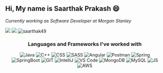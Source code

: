<h2>Hi, My name is Saarthak Prakash 😄</h2>
<p><em>Currently working as Software Developer at Morgan Stanley</em></p>

<p align="left">
  <img src = "https://img.shields.io/github/followers/saarthak49?logo=GitHub&style=for-the-badge">
  <img src = "https://img.shields.io/github/stars/saarthak49?logo=github&style=for-the-badge">
  <img src = "https://komarev.com/ghpvc/?username=saarthak49&label=Profile%20views&color=0e75b6&style=for-the-badge" alt="saarthak49" />
</p>

<!-- <p align="right"> -->
  
</p>

<h3 align="center">Languages and Frameworks I've worked with</h3>
<p align="center">
  <img src="https://img.shields.io/badge/Java-ED8B00?style=for-the-badge&logo=java&logoColor=white" alt="Java">
  <img src="https://img.shields.io/badge/C%2B%2B-00599C?style=for-the-badge&logo=c%2B%2B&logoColor=white" alt="C++">
  <img src="https://img.shields.io/badge/CSS-239120?&style=for-the-badge&logo=css3&logoColor=white" alt="CSS">
  <img src="https://img.shields.io/badge/Sass-CC6699?style=for-the-badge&logo=sass&logoColor=white" alt="SASS">
  <img src="https://img.shields.io/badge/Angular-DD0031?style=for-the-badge&logo=angular&logoColor=white" alt="Angular">
  <img src="https://img.shields.io/badge/postman-ff6c37.svg?style=for-the-badge&logo=postman&logoColor=white" alt="Postman">
  <img src ="https://img.shields.io/badge/spring-%236DB33F.svg?style=for-the-badge&logo=spring&logoColor=white" alt="Spring">
  <img src ="https://img.shields.io/badge/spring boot-008037.svg?style=for-the-badge&logo=springboot&logoColor=white" alt="SpringBoot">
  <img src="https://img.shields.io/badge/git-f63d11.svg?style=for-the-badge&logo=GIT&logoColor=white" alt="GIT">
  <img src="https://img.shields.io/badge/IntelliJ-7a54a4.svg?style=for-the-badge&logo=intellij idea&logoColor=white" alt="IntelliJ">
  <img src="https://img.shields.io/badge/VS Code-107ec9.svg?style=for-the-badge&logo=visual studio code&logoColor=white" alt="VS Code">
  
  <img src="https://img.shields.io/badge/mongodb-023430.svg?style=for-the-badge&logo=mongodb&logoColor=00ed64" alt="MongoDB">
  <img src="https://img.shields.io/badge/mysql-4040FF.svg?style=for-the-badge&logo=mysql&logoColor=white" alt="MySQL">
  <img src="https://img.shields.io/badge/JavaScript-323330?style=for-the-badge&logo=javascript&logoColor=F7DF1E" alt="JS">
  <img src="https://img.shields.io/badge/AWS-ff9a00?style=for-the-badge&logo=amazon aws&logoColor=white" alt="AWS">
  
  
  
</p>



<!--
**saarthak49/saarthak49** is a ✨ _special_ ✨ repository because its `README.md` (this file) appears on your GitHub profile.

Here are some ideas to get you started:

- 🔭 I’m currently working on ...
- 🌱 I’m currently learning ...
- 👯 I’m looking to collaborate on ...
- 🤔 I’m looking for help with ...
- 💬 Ask me about ...
- 📫 How to reach me: ...
- 😄 Pronouns: ...
- ⚡ Fun fact: ...
-->
